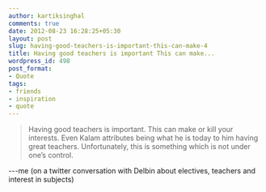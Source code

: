 ```yaml
---
author: kartiksinghal
comments: true
date: 2012-08-23 16:28:25+05:30
layout: post
slug: having-good-teachers-is-important-this-can-make-4
title: Having good teachers is important This can make...
wordpress_id: 498
post_format:
- Quote
tags:
- friends
- inspiration
- quote
---
```


> Having good teachers is important. This can make or kill your interests. Even Kalam attributes being what he is today to him having great teachers. Unfortunately, this is something which is not under one’s control.

---me (on a twitter conversation with Delbin about electives, teachers and interest in subjects)
